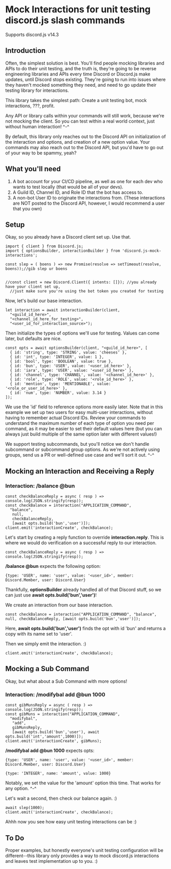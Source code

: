# Mock Interactions for unit testing discord.js slash commands

Supports discord.js v14.3

## Introduction

Often, the simplest solution is best. You'll find people mocking libraries and APIs to do their unit testing, and the truth is, they're going to be reverse engineering libraries and APIs every time Discord or Discord.js make updates, until Discord stops existing. They're going to run into issues where they haven't mocked something they need, and need to go update their testing library for interactions.

This library takes the simplest path: Create a unit testing bot, mock interactions, ???, profit.

Any API or library calls within your commands will still work, because we're not mocking the client. So you can test within a real world context, just without human interaction! ^-^

By default, this library only reaches out to the Discord API on initialization of the interaction and options, and creation of a new option value. Your commands may also reach out to the Discord API, but you'd have to go out of your way to be spammy, yeah?

## What you'll need
  1. A bot account for your CI/CD pipeline, as well as one for each dev who wants to test locally (that would be all of your devs).
  2. A Guild ID, Channel ID, and Role ID that the bot has access to.
  3. A non-bot User ID to originate the interactions from. (These interactions are NOT posted to the Discord API, however, I would recommend a user that you own)

## Setup

Okay, so you already have a Discord client set up. Use that.

```
import { client } from Discord.js;
import { optionsBuilder, interactionBuilder } from 'discord.js-mock-interactions';

const slep = ( boens ) => new Promise(resolve => setTimeout(resolve, boens));//gib slep ur boens


//const client = new Discord.Client({ intents: []}); //you already have your client set up, 
  //just make sure you're using the bot token you created for testing
```

Now, let's build our base interaction.

```
let interaction = await interactionBuilder(client,
  "<guild_id_here>",
  "<channel_id_here_for_testing>",
  "<user_id_for_interaction_source>");
```

Then initialize the types of options we'll use for testing. Values can come later, but defaults are nice.

```
const opts = await optionsBuilder(client, "<guild_id_here>", [
  { id: 'string', type: 'STRING', value: 'cheeses' },
  { id: 'int', type: 'INTEGER', value: 1 },
  { id: 'bool', type: 'BOOLEAN', value: true },
  { id: 'bun', type: 'USER', value: '<user_id_here>' },
  { id: 'iara', type: 'USER', value: '<user_id_here>' },
  { id: 'channel', type: 'CHANNEL', value: '<channel_id_here>' },
  { id: 'role', type: 'ROLE', value: '<role_id_here>' },
  { id: 'mention', type: 'MENTIONABLE', value: '<role_or_user_id_here>' },
  { id: 'num', type: 'NUMBER', value: 3.14 }
]);
```

We use the 'id' field to reference options more easily later. Note that in this example we set up two users for easy multi-user interactions, without having to remember actual Discord IDs. Review your commands to understand the maximum number of each type of option you need per command, as it may be easier to set their default values here (but you can always just build multiple of the same option later with different values!)

We support testing subcommands, but you'll notice we don't handle subcommand or subcommand group options. As we're not actively using groups, send us a PR or well-defined use case and we'll sort it out. ^-^

## Mocking an Interaction and Receiving a Reply

### Interaction: /balance @bun

```
const checkBalanceReply = async ( resp ) => console.log(JSON.stringify(resp));
const checkBalance = interaction("APPLICATION_COMMAND", 
  "balance", 
   null,
   checkBalanceReply,
   [await opts.build('bun','user')]);
client.emit('interactionCreate', checkBalance);
```

Let's start by creating a reply function to override **interaction.reply**. This is where we would do verification on a successful reply to our interaction.

`const checkBalanceReply = async ( resp ) => console.log(JSON.stringify(resp));`

**/balance @bun** expects the following option:

  `{type: 'USER', name: 'user', value: '<user_id>', member: Discord.Member, user: Discord.User}` 
  
Thankfully, **optionsBuilder** already handled all of that Discord stuff, so we can just use **await opts.build('bun','user')**!
 
We create an interaction from our base interaction.

`const checkBalance = interaction("APPLICATION_COMMAND", "balance", null, checkBalanceReply, [await opts.build('bun','user')]);`

Here, **await opts.build('bun','user')** finds the opt with id 'bun' and returns a copy with its name set to 'user'.

Then we simply emit the interaction. :)

`client.emit('interactionCreate', checkBalance);`

## Mocking a Sub Command

Okay, but what about a Sub Command with more options!

### Interaction: /modifybal add @bun 1000
```
const gibMunsReply = async ( resp ) => console.log(JSON.stringify(resp));
const gibMuns = interaction("APPLICATION_COMMAND",
  "modifybal",
   "add",
   gibMunsReply,
   [await opts.build('bun','user'), await opts.build('int','amount',1000)]);
client.emit('interactionCreate', gibMuns);
```

**/modifybal add @bun 1000** expects opts:
  
  `{type: 'USER', name: 'user', value: '<user_id>', member: Discord.Member, user: Discord.User}`
  
  `{type: 'INTEGER', name: 'amount', value: 1000}`
  
Notably, we set the value for the 'amount' option this time. That works for any option. ^-^

Let's wait a second, then check our balance again. :)
  
```
await slep(1000);
client.emit('interactionCreate', checkBalance);
```

Ahhh now you see how easy unit testing interactions can be :)


## To Do

Proper examples, but honestly everyone's unit testing configuration will be different--this library only provides a way to mock discord.js interactions and leaves test implementation up to you. :)

